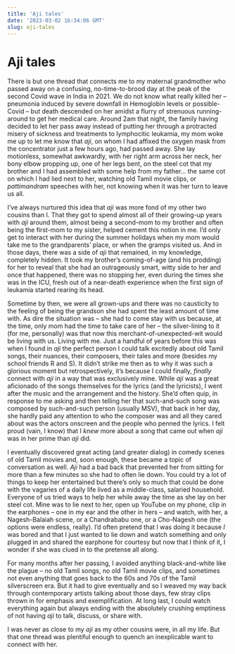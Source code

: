 ```yaml
---
title: 'Aji tales'
date: '2023-03-02 16:34:06 GMT'
slug: aji-tales
---
```

Aji tales
=========

There is but one thread that connects me to my maternal grandmother who passed away on a confusing, no-time-to-brood day at the peak of the second Covid wave in India in 2021. We do not know what really killed her – pneumonia induced by severe downfall in Hemoglobin levels or possible-Covid – but death descended on her amidst a flurry of strenuous running-around to get her medical care. Around 2am that night, the family having decided to let her pass away instead of putting her through a protracted misery of sickness and treatments to lymphocitic leukamia, my mom woke me up to let me know that _aji_, on whom I had affixed the oxygen mask from the concentrator just a few hours ago, had passed away. She lay motionless, somewhat awkwardly, with her right arm across her neck, her bony elbow propping up, one of her legs bent, on the steel cot that my brother and I had assembled with some help from my father… the same cot on which I had lied next to her, watching old Tamil movie clips, or _pattimandram_ speeches with her, not knowing when it was her turn to leave us all.

I’ve always nurtured this idea that _aji_ was more fond of my other two cousins than I. That they got to spend almost all of their growing-up years with _aji_ around them, almost being a second-mom to my brother and often being the first-mom to my sister, helped cement this notion in me. I’d only get to interact with her during the summer holidays when my mom would take me to the grandparents’ place, or when the gramps visited us. And in those days, there was a side of _aji_ that remained, in my knowledge, completely hidden. It took my brother’s coming-of-age (and his prodding) for her to reveal that she had an outrageously smart, witty side to her and once that happened, there was no stopping her, even during the times she was in the ICU, fresh out of a near-death experience when the first sign of leukamia started rearing its head.

Sometime by then, we were all grown-ups and there was no causticity to the feeling of being the grandson she had spent the least amount of time with. As dire the situation was – she had to come stay with us because, at the time, only mom had the time to take care of her – the silver-lining to it (for me, personally) was that now this merchant-of-unexpected-wit would be living with us. Living with me. Just a handful of years before this was when I found in _aji_ the perfect person I could talk excitedly about old Tamil songs, their nuances, their composers, their tales and more (besides my school friends R and S). It didn’t strike me then as to why it was such a glorious moment but retrospectively, it’s because I could finally, _finally_ connect with _aji_ in a way that was exclusively mine. While _aji_ was a great aficionado of the songs themselves for the lyrics (and the lyricists), I went after the music and the arrangement and the history. She’d often quip, in response to me asking and then telling her that such-and-such song was composed by such-and-such person (usually MSV), that back in her day, she hardly paid any attention to who the composer was and all they cared about was the actors onscreen and the people who penned the lyrics. I felt proud (vain, I know) that I _knew_ more about a song that came out when _aji_ was in her prime than _aji_ did.

I eventually discovered great acting (and greater dialog) in comedy scenes of old Tamil movies and, soon enough, these became a topic of conversation as well. _Aji_ had a bad back that prevented her from sitting for more than a few minutes so she had to often lie down. You could try a lot of things to keep her entertained but there’s only so much that could be done with the vagaries of a daily life lived as a middle-class, salaried household. Everyone of us tried ways to help her while away the time as she lay on her steel cot. Mine was to lie next to her, open up YouTube on my phone, clip in the earphones – one in my ear and the other in hers – and watch, with her, a Nagesh-Balaiah scene, or a Chandrababu one, or a Cho-Nagesh one (the options were endless, really). I’d often pretend that I was doing it because _I_ was bored and that I just wanted to lie down and watch something and only plugged in and shared the earphone for courtesy but now that I think of it, I wonder if she was clued in to the pretense all along.

For many months after her passing, I avoided anything black-and-white like the plague – no old Tamil songs, no old Tamil movie clips, and sometimes not even anything that goes back to the 60s and 70s of the Tamil silverscreen era. But it had to give eventually and so I weaved my way back through contemporary artists talking about those days, few stray clips thrown in for emphasis and exemplification. At long last, I could watch everything again but always ending with the absolutely crushing emptiness of not having _aji_ to talk, discuss, or share with.

I was never as close to my _aji_ as my other cousins were, in all my life. But that one thread was plentiful enough to quench an inexplicable want to connect with her.